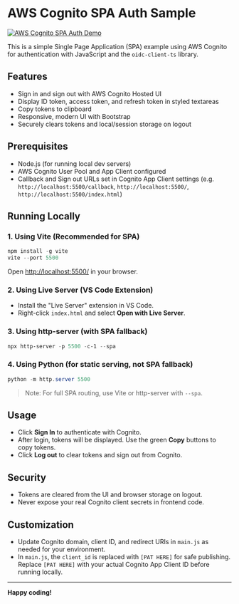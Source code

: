 # AWS Cognito SPA Auth Sample

[![AWS Cognito SPA Auth Demo](https://img.youtube.com/vi/6bfCQPxwelY/10.jpg)](https://www.youtube.com/watch?v=6bfCQPxwelY)

This is a simple Single Page Application (SPA) example using AWS Cognito for authentication with JavaScript and the `oidc-client-ts` library.

## Features
- Sign in and sign out with AWS Cognito Hosted UI
- Display ID token, access token, and refresh token in styled textareas
- Copy tokens to clipboard
- Responsive, modern UI with Bootstrap
- Securely clears tokens and local/session storage on logout

## Prerequisites
- Node.js (for running local dev servers)
- AWS Cognito User Pool and App Client configured
- Callback and Sign out URLs set in Cognito App Client settings (e.g. `http://localhost:5500/callback`, `http://localhost:5500/`, `http://localhost:5500/index.html`)

## Running Locally

### 1. Using Vite (Recommended for SPA)
```powershell
npm install -g vite
vite --port 5500
```
Open [http://localhost:5500/](http://localhost:5500/) in your browser.

### 2. Using Live Server (VS Code Extension)
- Install the "Live Server" extension in VS Code.
- Right-click `index.html` and select **Open with Live Server**.

### 3. Using http-server (with SPA fallback)
```powershell
npx http-server -p 5500 -c-1 --spa
```

### 4. Using Python (for static serving, not SPA fallback)
```powershell
python -m http.server 5500
```
> Note: For full SPA routing, use Vite or http-server with `--spa`.

## Usage
- Click **Sign In** to authenticate with Cognito.
- After login, tokens will be displayed. Use the green **Copy** buttons to copy tokens.
- Click **Log out** to clear tokens and sign out from Cognito.

## Security
- Tokens are cleared from the UI and browser storage on logout.
- Never expose your real Cognito client secrets in frontend code.

## Customization
- Update Cognito domain, client ID, and redirect URIs in `main.js` as needed for your environment.
- In `main.js`, the `client_id` is replaced with `[PAT HERE]` for safe publishing. Replace `[PAT HERE]` with your actual Cognito App Client ID before running locally.

---

**Happy coding!**
